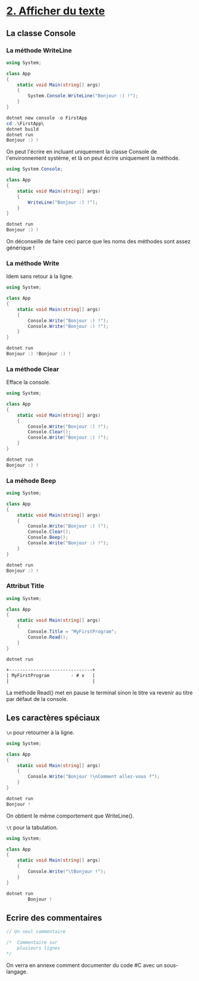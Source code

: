 # [2. Afficher du texte](https://www.youtube.com/watch?v=T1ghHTJtdGQ)

## La classe Console

### La méthode WriteLine

```cs
using System;

class App
{
    static void Main(string[] args)
    {
        System.Console.WriteLine("Bonjour :) !");
    }
}
```
```powershell
dotnet new console -o FirstApp
cd .\FirstApp\
dotnet build
dotnet run
Bonjour :) !
```

On peut l'écrire en incluant uniquement la classe Console de l'environnement système, et là on peut écrire uniquement la méthode.

```cs
using System.Console;

class App
{
    static void Main(string[] args)
    {
        WriteLine("Bonjour :) !");
    }
}
```
```powershell
dotnet run
Bonjour :) !
```

On déconseille de faire ceci parce que les noms des méthodes sont assez générique !

### La méthode Write

Idem sans retour à la ligne.

```cs
using System;

class App
{
    static void Main(string[] args)
    {
        Console.Write("Bonjour :) !");
        Console.Write("Bonjour :) !");
    }
}
```
```powershell
dotnet run
Bonjour :) !Bonjour :) !
```

### La méthode Clear

Efface la console.

```cs
using System;

class App
{
    static void Main(string[] args)
    {
        Console.Write("Bonjour :) !");
        Console.Clear();
        Console.Write("Bonjour :) !");
    }
}
```
```powershell
dotnet run
Bonjour :) !
```

### La méhode Beep

```cs
using System;

class App
{
    static void Main(string[] args)
    {
        Console.Write("Bonjour :) !");
        Console.Clear();
        Console.Beep();
        Console.Write("Bonjour :) !");
    }
}
```
```powershell
dotnet run
Bonjour :) !
```

### Attribut Title

```cs
using System;

class App
{
    static void Main(string[] args)
    {
        Console.Title = "MyFirstProgram";
        Console.Read();
    }
}
```
```powershell
dotnet run
```

```txt
+-------------------------------+
| MyFirstProgram        - # x   |
|                               |
```

La méthode Read() met en pause le terminal sinon le titre va revenir au titre par défaut de la console.

## Les caractères spéciaux

`\n` pour retourner à la ligne.

```cs
using System;

class App
{
    static void Main(string[] args)
    {
        Console.Write("Bonjour !\nComment allez-vous ?");
    }
}
```
```powershell
dotnet run
Bonjour !
```

On obtient le même comportement que WriteLine().

`\t` pour la tabulation.

```cs
using System;

class App
{
    static void Main(string[] args)
    {
        Console.Write("\tBonjour !");
    }
}
```
```powershell
dotnet run
        Bonjour !
```

## Ecrire des commentaires

```cs
// Un seul commentaire

/*  Commentaire sur
    plusieurs lignes
*/
```

On verra en annexe comment documenter du code #C avec un sous-langage.